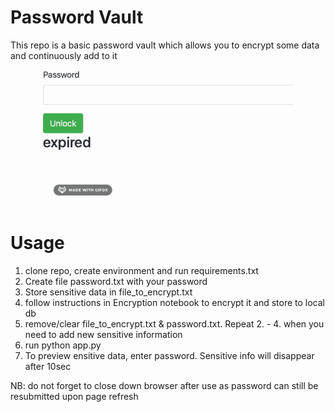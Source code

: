 # Password Vault
This repo is a basic password vault which allows you to encrypt some data and continuously add to it

<p align="center">
  <img src="assets/pass_value_preview.gif" width=400>
</p>

# Usage
1. clone repo, create environment and run requirements.txt
2. Create file password.txt with your password
3. Store sensitive data in file_to_encrypt.txt
4. follow instructions in Encryption notebook to encrypt it and store to local db
5. remove/clear file_to_encrypt.txt & password.txt. Repeat 2. - 4. when you need to add new sensitive information
6. run python app.py
7. To preview ensitive data, enter password. Sensitive info will disappear after 10sec

NB: do not forget to close down browser after use as password can still be resubmitted upon page refresh